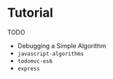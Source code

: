# Tutorial

TODO


* Debugging a Simple Algorithm
* `javascript-algorithms`
* `todomvc-es6`
* `express`
